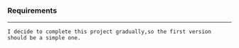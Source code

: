 ### Requirements
***
```
I decide to complete this project gradually,so the first version should be a simple one.
```
